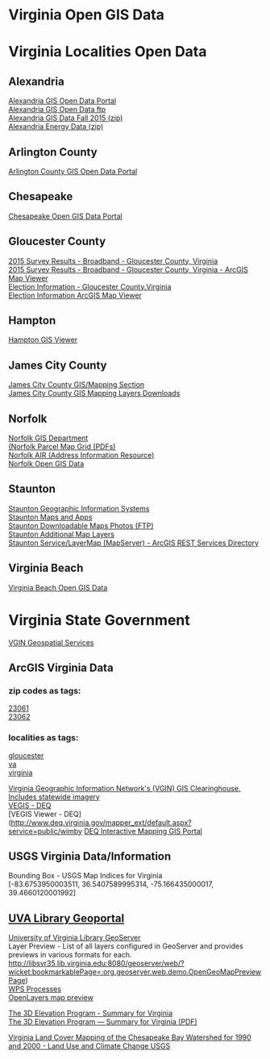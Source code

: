 # Virginia Open GIS Data  

# Virginia Localities Open Data  

## Alexandria  
[Alexandria GIS Open Data Portal](http://data.alexgis.opendata.arcgis.com/)  
[Alexandria GIS Open Data ftp](http://www3.alexandriava.gov/data/GIS/)  
[Alexandria GIS Data Fall 2015 (zip)](http://www3.alexandriava.gov/data/GIS/GISDataFall2015-Complete.zip)  
[Alexandria Energy Data (zip)](http://www3.alexandriava.gov/data/GeneralServices/Energy%20Data.zip)  

## Arlington County  
[Arlington County GIS Open Data Portal](http://gisdata.arlgis.opendata.arcgis.com/)  

## Chesapeake  
[Chesapeake Open GIS Data Portal](http://public.chesva.opendata.arcgis.com/)  

## Gloucester County  
[2015 Survey Results - Broadband - Gloucester County, Virginia](http://www.arcgis.com/home/item.html?id=03543515901f4ad7985110d0f80f03bc)    
[2015 Survey Results - Broadband - Gloucester County, Virginia - ArcGIS Map Viewer](http://www.arcgis.com/home/webmap/viewer.html?useExisting=1&layers=03543515901f4ad7985110d0f80f03bc)  
[Election Information - Gloucester County.Virginia](http://www.arcgis.com/home/item.html?id=a4fe3b96165844a486471cf3190a1042)  
[Election Information ArcGIS Map Viewer](http://www.arcgis.com/home/item.html?id=5b26632e2d19487ea29b1d7917543782)  


## Hampton  
[Hampton GIS Viewer](http://webgis.hampton.gov/sites/ParcelViewer/)  

## James City County  
[James City County GIS/Mapping Section](http://www.jamescitycountyva.gov/assessments/gis-mapping.html)  
[James City County GIS Mapping Layers Downloads](http://jamescitycountyva.gov/397/Mapping-Layers)  

## Norfolk  
[Norfolk GIS Department](http://va-norfolk.civicplus.com/index.aspx?NID=1596)  
[(Norfolk Parcel Map Grid (PDFs)](http://gis.norfolk.gov/ParcelMaps/quad1.htm)  
[Norfolk AIR (Address Information Resource)](http://norfolkair.norfolk.gov/norfolkair/)  
[Norfolk Open GIS Data](http://data.orf.opendata.arcgis.com/)  

## Staunton  

[Staunton Geographic Information Systems]( http://www.staunton.va.us/custom/gis)  
[Staunton Maps and Apps]( http://gis.ci.staunton.va.us:8087/mapsandapps/)  
[Staunton Downloadable Maps Photos (FTP)]( ftp://64.4.114.181/)  
[Staunton Additional Map Layers]( http://www.arcgis.com/home/item.html?id=4bf2ba6d92a647b68a4e25566d0f80bf)  
[Staunton Service/LayerMap (MapServer) - ArcGIS REST Services Directory]( http://gis.ci.staunton.va.us:8087/stagis/rest/services/Services/LayerMap/MapServer)  

## Virginia Beach  
[Virginia Beach Open GIS Data](http://gis.data.vbgov.com/)  


# Virginia State Government  
[VGIN Geospatial Services](http://www.vita.virginia.gov/isp/default.aspx?id=12096)  


## ArcGIS Virginia Data  

### zip codes as tags:  
[23061](http://www.arcgis.com/home/search.html?t=content&q=tags:23061)  
[23062](http://www.arcgis.com/home/search.html?t=content&q=tags:23062)  
### localities as tags:  
[gloucester](http://www.arcgis.com/home/search.html?t=content&q=tags:gloucester)  
[va](http://www.arcgis.com/home/search.html?t=content&q=tags:va)  
[virginia](http://www.arcgis.com/home/search.html?t=content&q=tags:virginia)  

[Virginia Geographic Information Network's (VGIN) GIS&nbsp;Clearinghouse. Includes statewide imagery](http://vgin.maps.arcgis.com/home)  
[VEGIS - DEQ](http://www.deq.virginia.gov/ConnectWithDEQ/VEGIS.aspx)  
[VEGIS Viewer - DEQ](http://www.deq.virginia.gov/mapper_ext/default.aspx?service=public/wimby 
[DEQ Interactive Mapping GIS Portal](http://www.deq.virginia.gov/Programs/LandProtectionRevitalization/PetroleumProgram/InteractiveMapping.aspx)  




## USGS Virginia Data/Information  

Bounding Box - USGS Map Indices for Virginia  
[-83.6753950003511, 36.5407589995314, -75.166435000017, 39.4660120001992]  




## [UVA Library Geoportal](http://libsvr35.lib.virginia.edu/)  

[University of Virginia Library GeoServer](http://libsvr35.lib.virginia.edu:8080/geoserver/web/)  
Layer Preview - List of all layers configured in GeoServer and provides previews in various formats for each.
http://libsvr35.lib.virginia.edu:8080/geoserver/web/?wicket:bookmarkablePage=:org.geoserver.web.demo.OpenGeoMapPreviewPage)  
[WPS Processes](http://libsvr35.lib.virginia.edu:8080/geoserver/web/?wicket:bookmarkablePage=:org.geoserver.web.wps.OpenGeoProcessListPage)  
[OpenLayers map preview](http://libsvr35.lib.virginia.edu:8080/geoserver/Chesapeake/wms?service=WMS&version=1.1.0&request=GetMap&layers=Chesapeake:fentress_dev_rights&styles=&bbox=1.2151391447364418E7,3391202.483814815,1.2203745434627488E7,3443556.4710778855&width=512&height=512&srs=EPSG:2284&format=application/openlayers)  



[The 3D Elevation Program - Summary for Virginia](http://pubs.usgs.gov/fs/2013/3052/)  
[The 3D Elevation Program — Summary for Virginia (PDF)](http://pubs.usgs.gov/fs/2013/3052/pdf/fs2013-3052.pdf) 

[Virginia Land Cover Mapping of the Chesapeake Bay Watershed for 1990 and 2000 - Land Use and Climate Change USGS](ftp://ftp.chesapeakebay.net/Pub/Geographic/Virginia/landcover/VA_LULC_IMP.zip)  
